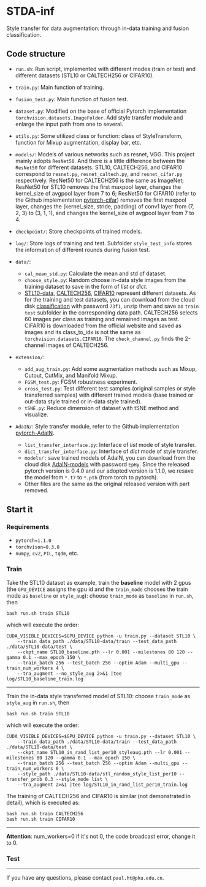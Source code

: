 # STDA-inf
Style transfer for data augmentation: through in-data training and fusion classification.


## Code structure
- `run.sh`: Run script, implemented with different modes (train or test) and different datasets (STL10 or CALTECH256 or CIFAR10).

- `train.py`: Main function of training.

- `fusion_test.py`: Main function of fusion test.

- `dataset.py`: Modified on the base of official Pytorch implementation `torchvision.datasets.ImageFolder`. Add style transfer module and enlarge the input path from one to several.

- `utils.py`: Some utilized class or function: class of StyleTransform, function for Mixup augmentation, display bar, etc.

- `models/`: Models of various networks such as resnet, VGG. This project mainly adopts `ResNet50`. And there is a little difference between the `ResNet50` for different datasets. STL10, CALTECH256, and CIFAR10 correspond to `resnet.py`, `resnet_caltech.py`, and `resnet_cifar.py` respectively. ResNet50 for CALTECH256 is the same as ImageNet; ResNet50 for STL10 removes the first maxpool layer, changes the kernel_size of avgpool layer from 7 to 6; ResNet50 for CIFAR10 (refer to the Github implementation [pytorch-cifar](https://github.com/kuangliu/pytorch-cifar)) removes the first maxpool layer, changes the (kernel_size, stride, padding) of conv1 layer from (7, 2, 3) to (3, 1, 1), and changes the kernel_size of avgpool layer from 7 to 4.

- `checkpoint/`: Store checkpoints of trained models.

- `log/`: Store logs of training and test. Subfolder `style_test_info` stores the information of different rounds during fusion test.   

- `data/`: 
  * `cal_mean_std.py`: Calculate the mean and std of dataset.
  * `choose_style.py`: Random choose in-data style images from the training dataset to save in the form of *list* or *dict*.
  * [STL10-data](https://cs.stanford.edu/~acoates/stl10/), [CALTECH256](http://www.vision.caltech.edu/Image_Datasets/Caltech256/), [CIFAR10](http://www.cs.toronto.edu/~kriz/cifar.html) represent different datasets. As for the training and test datasets, you can download from the cloud disk [classification](https://disk.pku.edu.cn:443/link/F0B1ED091A1D5901B06358213A7CD533) with password `73f1`, unzip them and save as `train` `test` subfolder in the corresponding data path. CALTECH256 selects 60 images per class as training and remained images as test. CIFAR10 is downloaded from the official website and saved as images and its class_to_idx is not the same as `torchvision.datasets.CIFAR10`. The `check_channel.py` finds the 2-channel images of CALTECH256.
  
- `extension/`:
  * `add_aug_train.py`: Add some augmentation methods such as Mixup, Cutout, CutMix, and Manifold Mixup.
  * `FGSM_test.py`: FGSM robustness experiment.
  * `cross_test.py`: Test different test samples (original samples or style transferred samples) with different trained models (base trained or out-data style trained or in-data style trained).
  * `tSNE.py`: Reduce dimension of dataset with tSNE method and visualize.

- `AdaIN/`: Style transfer module, refer to the Github implementation [pytorch-AdaIN](https://github.com/naoto0804/pytorch-AdaIN). 
  * `list_transfer_interface.py`: Interface of *list* mode of style transfer.
  * `dict_transfer_interface.py`: Interface of *dict* mode of style transfer.
  * `models/:` save trained models of AdaIN, you can download from the cloud disk [AdaIN-models](https://disk.pku.edu.cn:443/link/F212AA16F0ECC045040A457B28DC65DD) with password `EpHy`. Since the released pytorch version is 0.4.0 and our adopted version is 1.1.0, we resave the model from `*.t7` to `*.pth` (from torch to pytorch).
  * Other files are the same as the original released version with part removed.

## Start it
### Requirements
- `pytorch=1.1.0`
- `torchvison=0.3.0`
- `numpy`, `cv2`, `PIL`, `tqdm`, etc.

### Train
Take the STL10 dataset as example, train the **baseline** model with 2 gpus (the `GPU_DEVICE` assigns the gpu id and the `train_mode` chooses the train mode as `baseline` or `style_aug`): choose `train_mode` as `baseline` in `run.sh`, then 
```
bash run.sh train STL10
```
which will execute the order:
```
CUDA_VISIBLE_DEVICES=$GPU_DEVICE python -u train.py --dataset STL10 \
    --train_data_path ./data/STL10-data/train --test_data_path ./data/STL10-data/test \
    --ckpt_name STL10_baseline.pth --lr 0.001 --milestones 80 120 --gamma 0.1 --max_epoch 150 \
    --train_batch 256 --test_batch 256 --optim Adam --multi_gpu --train_num_workers 4 \
    --tra_augment --no_style_aug 2>&1 |tee log/STL10_baseline_train.log
```
---

Train the in-data style transferred model of STL10: choose `train_mode` as `style_aug` in `run.sh`, then 
```
bash run.sh train STL10
```
which will execute the order:
```
CUDA_VISIBLE_DEVICES=$GPU_DEVICE python -u train.py --dataset STL10 \
    --train_data_path ./data/STL10-data/train --test_data_path ./data/STL10-data/test \
    --ckpt_name STL10_in_rand_list_per10_styleaug.pth --lr 0.001 --milestones 80 120 --gamma 0.1 --max_epoch 150 \
    --train_batch 256 --test_batch 256 --optim Adam --multi_gpu --train_num_workers 0 \
    --style_path ./data/STL10-data/stl_random_style_list_per10 --transfer_prob 0.3 --style_mode list \
    --tra_augment 2>&1 |tee log/STL10_in_rand_list_per10_train.log
```

The training of CALTECH256 and CIFAR10 is similar (not demonstrated in detail), which is executed as:
```
bash run.sh train CALTECH256
bash run.sh train CIFAR10
```

---
**Attention**:
num_workers=0  if it's not 0, the code broadcast error, change it to 0.

### Test



---

If you have any questions, please contact `paul.ht@pku.edu.cn`.
